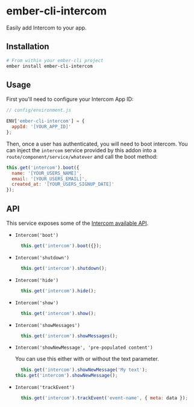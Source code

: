 # ember-cli-intercom

Easily add Intercom to your app.

## Installation

```bash
# From within your ember-cli project
ember install ember-cli-intercom
```

## Usage

First you'll need to configure your Intercom App ID:

```javascript
// config/environment.js

ENV['ember-cli-intercom'] = {
  appId: '[YOUR_APP_ID]'
};
```

Then, once a user has authenticated, you will need to boot intercom. You can inject the `intercom` service provided by this addon into a `route/component/service/whatever` and call the boot method:

```javascript
this.get('intercom').boot({
  name: '[YOUR_USERS_NAME]',
  email: '[YOUR_USERS_EMAIL]',
  created_at: '[YOUR_USERS_SIGNUP_DATE]'
});
```

## API

This service exposes some of the [Intercom available API](https://docs.intercom.io/configure-intercom-for-your-product-or-site/customize-the-intercom-messenger/the-intercom-javascript-api).

* `Intercom('boot')`

  ```javascript
    this.get('intercom').boot({});
  ```

* `Intercom('shutdown')`

  ```javascript
    this.get('intercom').shutdown();
  ```

* `Intercom('hide')`

  ```javascript
    this.get('intercom').hide();
  ```

* `Intercom('show')`

  ```javascript
    this.get('intercom').show();
  ```

* `Intercom('showMessages')`

  ```javascript
    this.get('intercom').showMessages();
  ```

* `Intercom('showNewMessage', 'pre-populated content')`

  You can use this either with or without the text parameter.

  ```javascript
    this.get('intercom').showNewMessage('My text');
  this.get('intercom').showNewMessage();
  ```
  
* `Intercom('trackEvent')`

  ```javascript
    this.get('intercom').trackEvent('event-name', { meta: data });
  ```
